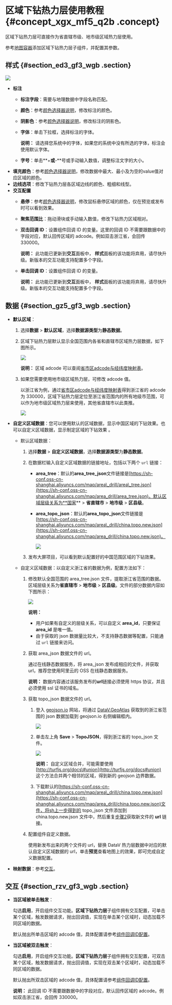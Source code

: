 # 区域下钻热力层使用教程 {#concept_xgx_mf5_q2b .concept}

区域下钻热力层可直接作为省直辖市级、地市级区域热力层使用。

参考[地图容器](cn.zh-CN/用户指南/组件指南/基础平面地图组件/地图容器.md#)添加区域下钻热力层子组件，并配置其参数。

## 样式 {#section_ed3_gf3_wgb .section}

![](http://static-aliyun-doc.oss-cn-hangzhou.aliyuncs.com/assets/img/16579/155376318439338_zh-CN.png)

-   **标注**
    -   **标注字段**：需要与地理数据中字段名称匹配。
    -   **颜色**：参考[颜色选择器说明](cn.zh-CN/用户指南/管理组件/设置组件样式/配置项说明.md#section_kdw_vj4_t2b)，修改标注的颜色。
    -   **阴影色**：参考[颜色选择器说明](cn.zh-CN/用户指南/管理组件/设置组件样式/配置项说明.md#section_kdw_vj4_t2b)，修改标注的阴影色。
    -   **字体**：单击下拉框，选择标注的字体。

        **说明：** 请选择您系统中的字体，如果您的系统中没有所选的字体，标注会使用默认字体。

    -   **字号**：单击**+**或**-**号或手动输入数值，调整标注文字的大小。
-   **填充颜色**：参考[颜色选择器说明](cn.zh-CN/用户指南/管理组件/设置组件样式/配置项说明.md#section_kdw_vj4_t2b)，修改数据中最大、最小及为空的value值对应区域的颜色。
-   **边线选项**：修改下钻热力层各区域边线的颜色、粗细和线型。
-   **交互配置**
    -   **悬停**：参考[颜色选择器说明](cn.zh-CN/用户指南/管理组件/设置组件样式/配置项说明.md#section_kdw_vj4_t2b)，修改鼠标悬停区域的颜色，仅在预览或发布时可以看到效果。
    -   **聚焦范围比**：拖动滑块或手动输入数值，修改下钻热力区域相对。
    -   **双击回调 ID**：设置组件回调 ID 的变量。这里的回调 ID 不需要跟数据中的字段对应，默认回传区域的 adcode。例如双击浙江省，会回传 330000。

        **说明：** 此功能已更新到**交互**面板中， **样式**面板的该功能将弃用，请尽快升级。新版本的交互功能支持配置多个字段。

    -   **单击回调 ID**：设置组件回调 ID 的变量。

        **说明：** 此功能已更新到**交互**面板中， **样式**面板的该功能将弃用，请尽快升级。新版本的交互功能支持配置多个字段。


## 数据 {#section_gz5_gf3_wgb .section}

-   **默认区域**：
    1.  选择**数据** \> **默认区域**，选择**数据源类型**为**静态数据**。
    2.  区域下钻热力层默认显示全国范围内各省和直辖市区域热力层数据，如下图所示。

        ![](http://static-aliyun-doc.oss-cn-hangzhou.aliyuncs.com/assets/img/16579/15537631848632_zh-CN.png)

        **说明：** 区域 adcode 可以查阅[省市区adcode与经纬度映射表](http://docs-aliyun.cn-hangzhou.oss.aliyun-inc.com/assets/attach/84544/cn_zh/1530167929977/%E7%9C%81%E5%B8%82%E5%8C%BAadcode%E4%B8%8E%E7%BB%8F%E7%BA%AC%E5%BA%A6%E6%98%A0%E5%B0%84%E8%A1%A8gbk.csv)。

    3.  如果您需要使用地市级区域热力层，可修改 adcode 值。

        以浙江省为例，通过[省市区adcode与经纬度映射表](http://docs-aliyun.cn-hangzhou.oss.aliyun-inc.com/assets/attach/84544/cn_zh/1530167929977/%E7%9C%81%E5%B8%82%E5%8C%BAadcode%E4%B8%8E%E7%BB%8F%E7%BA%AC%E5%BA%A6%E6%98%A0%E5%B0%84%E8%A1%A8gbk.csv?spm=a2c4g.11186623.2.5.BbrMxK&file=%E7%9C%81%E5%B8%82%E5%8C%BAadcode%E4%B8%8E%E7%BB%8F%E7%BA%AC%E5%BA%A6%E6%98%A0%E5%B0%84%E8%A1%A8gbk.csv)得到浙江省的 adcode 为 330000，区域下钻热力层定位至浙江省范围内的所有地级市范围，可以作为地市级区域热力层来使用，其他省直辖市以此类推。

        ![](http://static-aliyun-doc.oss-cn-hangzhou.aliyuncs.com/assets/img/16579/15537631848633_zh-CN.png)

-   **自定义区域数据**：您可以使用默认的区域数据，显示中国区域的下钻效果。也可以自定义区域数据，显示制定区域的下钻效果 。
    -   默认区域数据：
        1.  选择**数据** \> **自定义区域数据**，选择**数据源类型**为**静态数据**。
        2.  在数据栏输入自定义区域数据的链接地址，包括以下两个 `url` 链接：
            -   **area\_tree**：默认的**area\_tree\_json**文件链接是[https://sh-conf.oss-cn-shanghai.aliyuncs.com/map/area\_drill/area\_tree.json](https://sh-conf.oss-cn-shanghai.aliyuncs.com/map/area_drill/area_tree.json)。默认区域层级关系为**国家** \> **省直辖市** \> **地市级** \> **区县级**。
            -   **area\_topo\_json**：默认的**area\_topo\_json**文件链接是[https://sh-conf.oss-cn-shanghai.aliyuncs.com/map/area\_drill/china.topo.new.json](https://sh-conf.oss-cn-shanghai.aliyuncs.com/map/area_drill/china.topo.new.json)。

                ![](http://static-aliyun-doc.oss-cn-hangzhou.aliyuncs.com/assets/img/124845/155376318439051_zh-CN.png)

        3.  发布大屏项目，可以看到默认配置好的中国范围区域的下钻效果。
    -   自定义区域数据：以自定义浙江省的数据为例，配置方法如下：
        1.  修改默认全国范围的 area\_tree.json 文件，提取浙江省范围的数据。区域层级关系为**省直辖市** \> **地市级** \> **区县级**。文件的部分数据内容如下图所示：

            ![](http://static-aliyun-doc.oss-cn-hangzhou.aliyuncs.com/assets/img/124845/155376318539320_zh-CN.png)

            **说明：** 

            -   用户如果有自定义的层级关系，可以自定义 **area\_id**，只要保证 **area\_id** 是唯一值。
            -   由于获取的 json 数据量比较大，不支持静态数据等配置，只能通过 `url` 链接来访问。
        2.  获取 area\_json 数据文件的 url。

            通过在线静态数据服务，将 area\_json 发布成相应的文件，并获取 url，推荐您使用阿里云的 OSS 在线静态数据服务。

            **说明：** 数据内容通过该服务发布的**url**链接必须使用 https 协议，并且必须使用 ssl 证书的域名。

        3.  获取 topo\_json 数据文件的 url。
            1.  登入 [geojson.io](http://geojson.io/#map=2/20.0/0.0) 网站，将通过 [DataV.GeoAtlas](http://datav.aliyun.com/static/tools/atlas) 获取到的浙江省范围的 json 数据加载到 geojson.io 右侧编辑框内。

                ![](images/39300_zh-CN_source.png)

            2.  单击左上角 **Save** \> **TopoJSON**，得到浙江省的 topo\_json 文件。

                ![](http://static-aliyun-doc.oss-cn-hangzhou.aliyuncs.com/assets/img/124845/155376318539295_zh-CN.png)

                **说明：** 自定义区域合并，可能需要使用[http://turfjs.org/docs\#union](http://turfjs.org/docs#union) 这个方法合并两个相邻的区域，得到新的 geojson 边界数据。

            3.  下载默认的[https://sh-conf.oss-cn-shanghai.aliyuncs.com/map/area\_drill/china.topo.new.json](https://sh-conf.oss-cn-shanghai.aliyuncs.com/map/area_drill/china.topo.new.json)文件，将sh上一步得到的 topo\_json 文件添加到 china.topo.new.json 文件中，然后重复[步骤2](#)获取新文件的 **url** 链接。
        4.  配置组件自定义数据。

            使用新发布出来的两个文件的 url，替换 DataV 热力层数据中对应的默认自定义区域数据的 url，单击**预览**查看地图上的效果，即可完成自定义数据配置。

-   **映射数据**：参考[交互](cn.zh-CN/用户指南/组件指南/基础平面地图组件/区域热力层使用教程.md#section_d3d_tqz_q2b)。

## 交互 {#section_rzv_gf3_wgb .section}

-   **当区域被单击触发**：

    勾选**启用**，开启组件交互功能。**区域下钻热力层**子组件拥有交互配置，可单击某个区域，触发数据请求，抛出回调值，实现在单击某个区域时，动态加载不同区域的数据。

    默认抛出所单击区域的 adcode 值，具体配置请参考[组件回调ID配置](../../../../../cn.zh-CN/最佳实践/配置数字翻牌器组件的回调ID.md#)。

-   **当区域被双击触发**：

    勾选**启用**，开启组件交互功能。**区域下钻热力层**子组件拥有交互配置，可双击某个区域，触发数据请求，抛出回调值，实现在双击某个区域时，动态加载不同区域的数据。

    默认抛出所双击区域的 adcode 值，具体配置请参考[组件回调ID配置](../../../../../cn.zh-CN/最佳实践/配置数字翻牌器组件的回调ID.md#)。

    **说明：** 此回调 ID 不需要跟数据中的字段对应，默认回传区域的 adcode。例如双击浙江省，会回传 330000。


